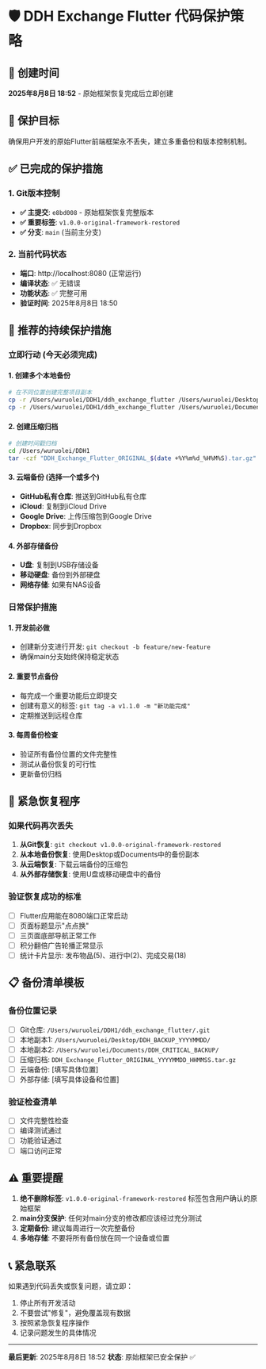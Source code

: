 # 🛡️ DDH Exchange Flutter 代码保护策略

## 📅 创建时间
**2025年8月8日 18:52** - 原始框架恢复完成后立即创建

## 🎯 保护目标
确保用户开发的原始Flutter前端框架永不丢失，建立多重备份和版本控制机制。

## ✅ 已完成的保护措施

### 1. Git版本控制
- **✅ 主提交**: `e8bd008` - 原始框架恢复完整版本
- **✅ 重要标签**: `v1.0.0-original-framework-restored`
- **✅ 分支**: `main` (当前主分支)

### 2. 当前代码状态
- **端口**: http://localhost:8080 (正常运行)
- **编译状态**: ✅ 无错误
- **功能状态**: ✅ 完整可用
- **验证时间**: 2025年8月8日 18:50

## 🔄 推荐的持续保护措施

### 立即行动 (今天必须完成)

#### 1. 创建多个本地备份
```bash
# 在不同位置创建完整项目副本
cp -r /Users/wuruolei/DDH1/ddh_exchange_flutter /Users/wuruolei/Desktop/DDH_BACKUP_$(date +%Y%m%d)
cp -r /Users/wuruolei/DDH1/ddh_exchange_flutter /Users/wuruolei/Documents/DDH_CRITICAL_BACKUP
```

#### 2. 创建压缩归档
```bash
# 创建时间戳归档
cd /Users/wuruolei/DDH1
tar -czf "DDH_Exchange_Flutter_ORIGINAL_$(date +%Y%m%d_%H%M%S).tar.gz" ddh_exchange_flutter/
```

#### 3. 云端备份 (选择一个或多个)
- **GitHub私有仓库**: 推送到GitHub私有仓库
- **iCloud**: 复制到iCloud Drive
- **Google Drive**: 上传压缩包到Google Drive
- **Dropbox**: 同步到Dropbox

#### 4. 外部存储备份
- **U盘**: 复制到USB存储设备
- **移动硬盘**: 备份到外部硬盘
- **网络存储**: 如果有NAS设备

### 日常保护措施

#### 1. 开发前必做
- 创建新分支进行开发: `git checkout -b feature/new-feature`
- 确保main分支始终保持稳定状态

#### 2. 重要节点备份
- 每完成一个重要功能后立即提交
- 创建有意义的标签: `git tag -a v1.1.0 -m "新功能完成"`
- 定期推送到远程仓库

#### 3. 每周备份检查
- 验证所有备份位置的文件完整性
- 测试从备份恢复的可行性
- 更新备份归档

## 🚨 紧急恢复程序

### 如果代码再次丢失
1. **从Git恢复**: `git checkout v1.0.0-original-framework-restored`
2. **从本地备份恢复**: 使用Desktop或Documents中的备份副本
3. **从云端恢复**: 下载云端备份的压缩包
4. **从外部存储恢复**: 使用U盘或移动硬盘中的备份

### 验证恢复成功的标准
- [ ] Flutter应用能在8080端口正常启动
- [ ] 页面标题显示"点点换"
- [ ] 三页面底部导航正常工作
- [ ] 积分翻倍广告轮播正常显示
- [ ] 统计卡片显示: 发布物品(5)、进行中(2)、完成交易(18)

## 📋 备份清单模板

### 备份位置记录
- [ ] Git仓库: `/Users/wuruolei/DDH1/ddh_exchange_flutter/.git`
- [ ] 本地副本1: `/Users/wuruolei/Desktop/DDH_BACKUP_YYYYMMDD/`
- [ ] 本地副本2: `/Users/wuruolei/Documents/DDH_CRITICAL_BACKUP/`
- [ ] 压缩归档: `DDH_Exchange_Flutter_ORIGINAL_YYYYMMDD_HHMMSS.tar.gz`
- [ ] 云端备份: [填写具体位置]
- [ ] 外部存储: [填写具体设备和位置]

### 验证检查清单
- [ ] 文件完整性检查
- [ ] 编译测试通过
- [ ] 功能验证通过
- [ ] 端口访问正常

## ⚠️ 重要提醒

1. **绝不删除标签**: `v1.0.0-original-framework-restored` 标签包含用户确认的原始框架
2. **main分支保护**: 任何对main分支的修改都应该经过充分测试
3. **定期备份**: 建议每周进行一次完整备份
4. **多地存储**: 不要将所有备份放在同一个设备或位置

## 📞 紧急联系

如果遇到代码丢失或恢复问题，请立即：
1. 停止所有开发活动
2. 不要尝试"修复"，避免覆盖现有数据
3. 按照紧急恢复程序操作
4. 记录问题发生的具体情况

---
**最后更新**: 2025年8月8日 18:52
**状态**: 原始框架已安全保护 ✅
